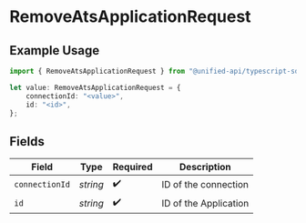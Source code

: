 # RemoveAtsApplicationRequest

## Example Usage

```typescript
import { RemoveAtsApplicationRequest } from "@unified-api/typescript-sdk/sdk/models/operations";

let value: RemoveAtsApplicationRequest = {
    connectionId: "<value>",
    id: "<id>",
};
```

## Fields

| Field                 | Type                  | Required              | Description           |
| --------------------- | --------------------- | --------------------- | --------------------- |
| `connectionId`        | *string*              | :heavy_check_mark:    | ID of the connection  |
| `id`                  | *string*              | :heavy_check_mark:    | ID of the Application |